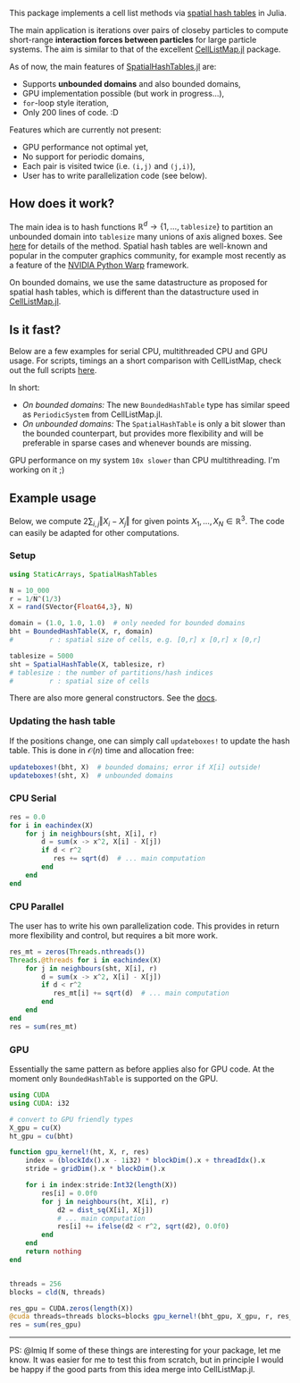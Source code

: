 This package implements a cell list methods via [spatial hash tables](https://matthias-research.github.io/pages/publications/tetraederCollision.pdf) in Julia. 

The main application is iterations over pairs of closeby particles to compute short-range **interaction forces between particles** for large particle systems. The aim is similar to that of the excellent [CellListMap.jl](https://github.com/m3g/CellListMap.jl) package. 

As of now, the main features of [SpatialHashTables.jl](https://github.com/SteffenPL/SpatialHashTables.jl) are:
- Supports **unbounded domains** and also bounded domains,
- GPU implementation possible (but work in progress...),
- `for`-loop style iteration,
- Only 200 lines of code. :D

Features which are currently not present:
- GPU performance not optimal yet,
- No support for periodic domains,
- Each pair is visited twice (i.e. `(i,j)` and `(j,i)`),
- User has to write parallelization code (see below).

## How does it work?

 The main idea is to hash functions $\mathbb{R}^{d} \to \{1,\dots,\texttt{tablesize}\}$ to partition an unbounded domain into `tablesize` many unions of axis aligned boxes. See [here](https://matthias-research.github.io/pages/publications/tetraederCollision.pdf) for details of the method. Spatial hash tables are well-known and popular in the computer graphics community, for example most recently as a feature of the [NVIDIA Python Warp](https://developer.nvidia.com/warp-python) framework.

On bounded domains, we use the same datastructure as proposed for spatial hash tables, which is different than the datastructure used in [CellListMap.jl](https://github.com/m3g/CellListMap.jl).

## Is it fast?

Below are a few examples for serial CPU, multithreaded CPU and GPU usage. For scripts, timings an a short comparison with CellListMap, check out the full scripts [here](https://github.com/SteffenPL/SpatialHashTables.jl/tree/main/benchmarks).

In short: 
- _On bounded domains:_ The new `BoundedHashTable` type has similar speed as `PeriodicSystem` from CellListMap.jl.
- _On unbounded domains:_ The `SpatialHashTable` is only a bit slower than the bounded counterpart, but provides more flexibility and will be preferable in sparse cases and whenever bounds are missing.

GPU performance on my system `10x slower` than CPU multithreading. I'm working on it ;) 

## Example usage

Below, we compute $2 \sum_{i,j} \Vert X_i - X_j \Vert$ for given points $X_1,\dots,X_N \in \mathbb{R}^3$. The code can easily be adapted for other computations.

### Setup

```julia
using StaticArrays, SpatialHashTables

N = 10_000
r = 1/N^(1/3)
X = rand(SVector{Float64,3}, N)

domain = (1.0, 1.0, 1.0)  # only needed for bounded domains
bht = BoundedHashTable(X, r, domain)  
#         r : spatial size of cells, e.g. [0,r] x [0,r] x [0,r]

tablesize = 5000
sht = SpatialHashTable(X, tablesize, r)
# tablesize : the number of partitions/hash indices
#         r : spatial size of cells
```
There are also more general constructors. See the [docs](https://SteffenPL.github.io/SpatialHashTables.jl/dev/).

### Updating the hash table

If the positions change, one can simply call `updateboxes!` to update the hash table. This is done in $\mathcal{O}(n)$ time and allocation free:
```julia
updateboxes!(bht, X)  # bounded domains; error if X[i] outside!
updateboxes!(sht, X)  # unbounded domains
```

### CPU Serial

```julia
res = 0.0
for i in eachindex(X)
    for j in neighbours(sht, X[i], r)
        d = sum(x -> x^2, X[i] - X[j])
        if d < r^2
           res += sqrt(d)  # ... main computation
        end
    end
end
```

### CPU Parallel

The user has to write his own parallelization code. This provides in return more flexibility and control, but requires a bit more work.
```julia
res_mt = zeros(Threads.nthreads())
Threads.@threads for i in eachindex(X)
    for j in neighbours(sht, X[i], r)
        d = sum(x -> x^2, X[i] - X[j])
        if d < r^2
           res_mt[i] += sqrt(d)  # ... main computation
        end
    end
end
res = sum(res_mt)
```

### GPU

Essentially the same pattern as before applies also for GPU code. At the moment only `BoundedHashTable` is supported on the GPU.
```julia
using CUDA
using CUDA: i32 

# convert to GPU friendly types
X_gpu = cu(X)
ht_gpu = cu(bht)

function gpu_kernel!(ht, X, r, res)
    index = (blockIdx().x - 1i32) * blockDim().x + threadIdx().x
    stride = gridDim().x * blockDim().x

    for i in index:stride:Int32(length(X))
        res[i] = 0.0f0
        for j in neighbours(ht, X[i], r)        
            d2 = dist_sq(X[i], X[j]) 
            # ... main computation
            res[i] += ifelse(d2 < r^2, sqrt(d2), 0.0f0)  
        end
    end
    return nothing
end


threads = 256
blocks = cld(N, threads)

res_gpu = CUDA.zeros(length(X))
@cuda threads=threads blocks=blocks gpu_kernel!(bht_gpu, X_gpu, r, res_gpu)
res = sum(res_gpu)
```
---
PS: @lmiq If some of these things are interesting for your package, let me know. It was easier for me to test this from scratch, but in principle I would be happy if the good parts from this idea merge into CellListMap.jl.